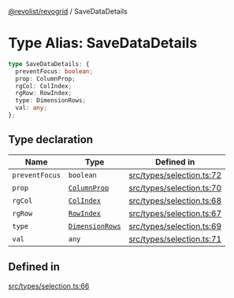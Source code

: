[@revolist/revogrid](README.md) / SaveDataDetails

# Type Alias: SaveDataDetails

```ts
type SaveDataDetails: {
  preventFocus: boolean;
  prop: ColumnProp;
  rgCol: ColIndex;
  rgRow: RowIndex;
  type: DimensionRows;
  val: any;
};
```

## Type declaration

| Name | Type | Defined in |
| ------ | ------ | ------ |
| `preventFocus` | `boolean` | [src/types/selection.ts:72](https://github.com/revolist/revogrid/blob/69db770b4dd0e83354c8d987e03567beaf944291/src/types/selection.ts#L72) |
| `prop` | [`ColumnProp`](TypeAlias.ColumnProp.md) | [src/types/selection.ts:70](https://github.com/revolist/revogrid/blob/69db770b4dd0e83354c8d987e03567beaf944291/src/types/selection.ts#L70) |
| `rgCol` | [`ColIndex`](TypeAlias.ColIndex.md) | [src/types/selection.ts:68](https://github.com/revolist/revogrid/blob/69db770b4dd0e83354c8d987e03567beaf944291/src/types/selection.ts#L68) |
| `rgRow` | [`RowIndex`](TypeAlias.RowIndex.md) | [src/types/selection.ts:67](https://github.com/revolist/revogrid/blob/69db770b4dd0e83354c8d987e03567beaf944291/src/types/selection.ts#L67) |
| `type` | [`DimensionRows`](TypeAlias.DimensionRows.md) | [src/types/selection.ts:69](https://github.com/revolist/revogrid/blob/69db770b4dd0e83354c8d987e03567beaf944291/src/types/selection.ts#L69) |
| `val` | `any` | [src/types/selection.ts:71](https://github.com/revolist/revogrid/blob/69db770b4dd0e83354c8d987e03567beaf944291/src/types/selection.ts#L71) |

## Defined in

[src/types/selection.ts:66](https://github.com/revolist/revogrid/blob/69db770b4dd0e83354c8d987e03567beaf944291/src/types/selection.ts#L66)
